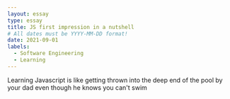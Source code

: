 ```yaml
---
layout: essay
type: essay
title: JS first impression in a nutshell
# All dates must be YYYY-MM-DD format!
date: 2021-09-01
labels:
  - Software Engineering
  - Learning
---
```


Learning Javascript is like getting thrown into the deep end of the pool by your dad even though he knows you can't swim

